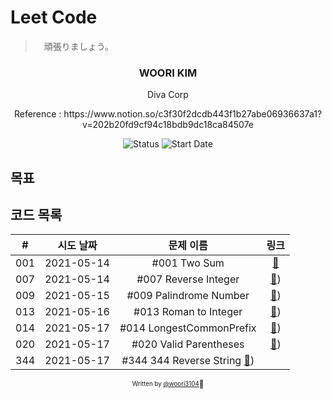 # Leet Code

>　頑張りましょう。

<div align="center">

<h3> WOORI KIM </h3>
<p> Diva Corp </p>
<p> Reference : https://www.notion.so/c3f30f2dcdb443f1b27abe06936637a1?v=202b20fd9cf94c18bdb9dc18ca84507e </p>

![Status](https://img.shields.io/badge/MunziYa-blue.svg)
![Start Date](https://img.shields.io/badge/Start%20Date-2021--05--13-23d16b.svg)



</div>

## 목표


## 코드 목록

| # | 시도 날짜  | 문제 이름 |             링크             |
| :--: | :--------: | :-------: | :--------------------------: |
|  001   | 2021-05-14 | #001 Two Sum| [:link:](leetCode/leetCode/Easy/001TwoSum.cs) |
|  007   | 2021-05-14 | #007 Reverse Integer| [:link:](leetCode/leetCode/Easy/007ReverseInteger.cs)) |
|  009   | 2021-05-15 | #009 Palindrome Number| [:link:](leetCode/leetCode/Easy/009PalindromeNumber.cs)) |
|  013   | 2021-05-16 | #013 Roman to Integer| [:link:](leetCode/leetCode/Easy/013RomantoInteger.cs)) |
|  014   | 2021-05-17 | #014 LongestCommonPrefix| [:link:](leetCode/leetCode/Easy/014LongestCommonPrefix.cs)) |
|  020   | 2021-05-17 | #020 Valid Parentheses| [:link:](cleetCode/leetCode/Easy/020ValidParentheses.cs)) |
|  344   | 2021-05-17 | #344 344 Reverse String [:link:](leetCode/leetCode/Easy/344ReverseString.cs)) |

<div align="center">

<sub><sup>Written by <a href="https://github.com/woori3104">@woori3104</a></sup></sub><small>🍕</small>

</div>
